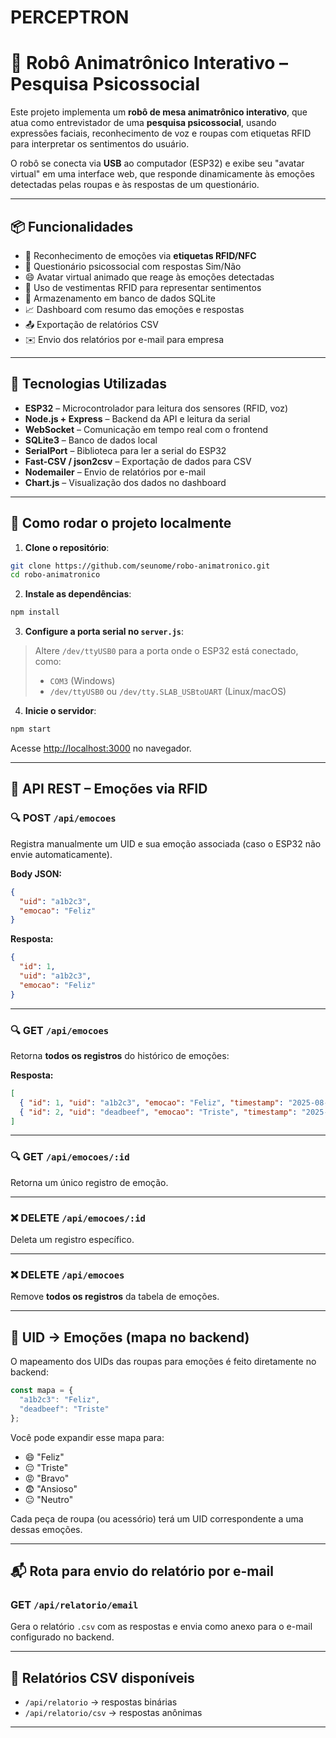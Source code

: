 # PERCEPTRON
# 🤖 Robô Animatrônico Interativo – Pesquisa Psicossocial

Este projeto implementa um **robô de mesa animatrônico interativo**, que atua como entrevistador de uma **pesquisa psicossocial**, usando expressões faciais, reconhecimento de voz e roupas com etiquetas RFID para interpretar os sentimentos do usuário.

O robô se conecta via **USB** ao computador (ESP32) e exibe seu "avatar virtual" em uma interface web, que responde dinamicamente às emoções detectadas pelas roupas e às respostas de um questionário.

---

## 📦 Funcionalidades

- 🧠 Reconhecimento de emoções via **etiquetas RFID/NFC**
- 💬 Questionário psicossocial com respostas Sim/Não
- 😄 Avatar virtual animado que reage às emoções detectadas
- 🧥 Uso de vestimentas RFID para representar sentimentos
- 💾 Armazenamento em banco de dados SQLite
- 📈 Dashboard com resumo das emoções e respostas
- 📤 Exportação de relatórios CSV
- ✉️ Envio dos relatórios por e-mail para empresa

---

## 🔧 Tecnologias Utilizadas

- **ESP32** – Microcontrolador para leitura dos sensores (RFID, voz)
- **Node.js + Express** – Backend da API e leitura da serial
- **WebSocket** – Comunicação em tempo real com o frontend
- **SQLite3** – Banco de dados local
- **SerialPort** – Biblioteca para ler a serial do ESP32
- **Fast-CSV / json2csv** – Exportação de dados para CSV
- **Nodemailer** – Envio de relatórios por e-mail
- **Chart.js** – Visualização dos dados no dashboard

---

## 🚀 Como rodar o projeto localmente

1. **Clone o repositório**:

```bash
git clone https://github.com/seunome/robo-animatronico.git
cd robo-animatronico
```

2. **Instale as dependências**:

```bash
npm install
```

3. **Configure a porta serial no `server.js`**:

> Altere `/dev/ttyUSB0` para a porta onde o ESP32 está conectado, como:
> - `COM3` (Windows)
> - `/dev/ttyUSB0` ou `/dev/tty.SLAB_USBtoUART` (Linux/macOS)

4. **Inicie o servidor**:

```bash
npm start
```

Acesse [http://localhost:3000](http://localhost:3000) no navegador.

---

## 📡 API REST – Emoções via RFID

### 🔍 POST `/api/emocoes`

Registra manualmente um UID e sua emoção associada (caso o ESP32 não envie automaticamente).

**Body JSON:**
```json
{
  "uid": "a1b2c3",
  "emocao": "Feliz"
}
```

**Resposta:**
```json
{
  "id": 1,
  "uid": "a1b2c3",
  "emocao": "Feliz"
}
```

---

### 🔍 GET `/api/emocoes`

Retorna **todos os registros** do histórico de emoções:

**Resposta:**
```json
[
  { "id": 1, "uid": "a1b2c3", "emocao": "Feliz", "timestamp": "2025-08-02 12:00:00" },
  { "id": 2, "uid": "deadbeef", "emocao": "Triste", "timestamp": "2025-08-02 12:05:00" }
]
```

---

### 🔍 GET `/api/emocoes/:id`

Retorna um único registro de emoção.

---

### ❌ DELETE `/api/emocoes/:id`

Deleta um registro específico.

---

### ❌ DELETE `/api/emocoes`

Remove **todos os registros** da tabela de emoções.

---

## 📘 UID → Emoções (mapa no backend)

O mapeamento dos UIDs das roupas para emoções é feito diretamente no backend:

```js
const mapa = {
  "a1b2c3": "Feliz",
  "deadbeef": "Triste"
};
```

Você pode expandir esse mapa para:

- 😄 "Feliz"
- 😔 "Triste"
- 😡 "Bravo"
- 😨 "Ansioso"
- 😐 "Neutro"

Cada peça de roupa (ou acessório) terá um UID correspondente a uma dessas emoções.

---

## 📬 Rota para envio do relatório por e-mail

### GET `/api/relatorio/email`

Gera o relatório `.csv` com as respostas e envia como anexo para o e-mail configurado no backend.

---

## 📁 Relatórios CSV disponíveis

- `/api/relatorio` → respostas binárias
- `/api/relatorio/csv` → respostas anônimas

---

